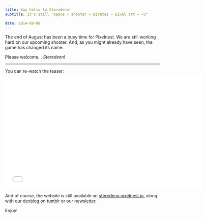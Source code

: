 ```yaml
---
title: Say hello to Steredenn!
subtitle: it's still "space + shooter + pirates + pixel art = <3"

date: 2014-09-08
---
```


The end of August has been a busy time for Pixelnest. We are still working hard on our upcoming shooter. And, as you might already have seen, the game has changed its name.

Please welcome… _Steredenn_!

---

You can re-watch the teaser:

<iframe width="640" height="360" src="//www.youtube.com/embed/ydeg_N86gBw?rel=0" frameborder="0" allowfullscreen></iframe>

And of course, the website is still available on [steredenn.pixelnest.io](http://steredenn.pixelnest.io), along with our [devblog on tumblr](http://steredenn-game.tumblr.com) or our [newsletter](http://pixelnest.us3.list-manage1.com/subscribe?u=cb1093a5798d3677ea320108b&id=55e71ae780).

Enjoy!
